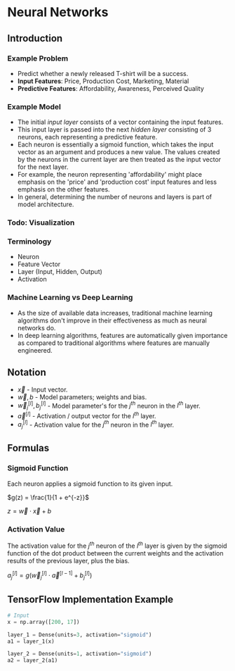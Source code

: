 # Neural Networks

## Introduction

### Example Problem

- Predict whether a newly released T-shirt will be a success.
- **Input Features**: Price, Production Cost, Marketing, Material
- **Predictive Features**: Affordability, Awareness, Perceived Quality

### Example Model

- The initial *input layer* consists of a vector containing the input features.
- This input layer is passed into the next *hidden layer* consisting of 3 neurons, each representing a predictive feature.
- Each neuron is essentially a sigmoid function, which takes the input vector as an argument and produces a new value. The values created by the neurons in the current layer are then treated as the input vector for the next layer.
- For example, the neuron representing 'affordability' might place emphasis on the 'price' and 'production cost' input features and less emphasis on the other features.
- In general, determining the number of neurons and layers is part of model architecture.

### Todo: Visualization

### Terminology

- Neuron
- Feature Vector
- Layer (Input, Hidden, Output)
- Activation

### Machine Learning vs Deep Learning

- As the size of available data increases, traditional machine learning algorithms don't improve in their effectiveness as much as neural networks do.
- In deep learning algorithms, features are automatically given importance as compared to traditional algorithms where features are manually engineered.

## Notation

- $\vec{x}$ - Input vector.
- $\vec{w}, b$ - Model parameters; weights and bias.
- $\vec{w}^{[l]}_j, b^{[l]}_j$ - Model parameter's for the $j^{th}$ neuron in the $l^{th}$ layer.
- $\vec{a}^{[l]}$ - Activation / output vector for the $l^{th}$ layer.
- $a^{[l]}_j$ - Activation value for the $j^{th}$ neuron in the $l^{th}$ layer.

## Formulas

### Sigmoid Function

Each neuron applies a sigmoid function to its given input.

$g(z) = \frac{1}{1 + e^{-z}}$

$z = \vec{w} \cdot \vec{x} + b$

### Activation Value

The activation value for the $j^{th}$ neuron of the $l^{th}$ layer is given by the sigmoid function of the dot product between the current weights and the activation results of the previous layer, plus the bias.

$a^{[l]}_j = g(\vec{w}^{[l]}_j \cdot \vec{a}^{[l - 1]} + b^{[l]}_j)$

## TensorFlow Implementation Example

```python
# Input
x = np.array([200, 17])

layer_1 = Dense(units=3, activation="sigmoid")
a1 = layer_1(x)

layer_2 = Dense(units=1, activation="sigmoid")
a2 = layer_2(a1)
```

